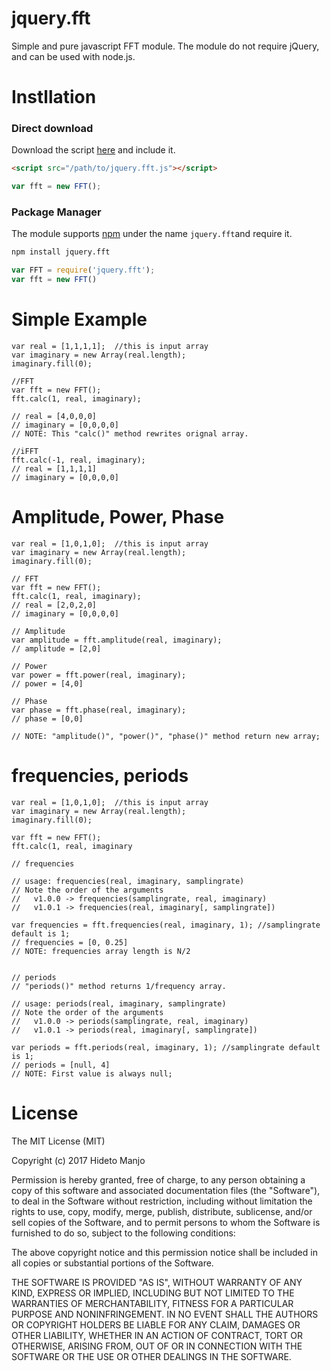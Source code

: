 # jquery.fft
Simple and pure javascript FFT module.
The module do not require jQuery, and can be used with node.js.

# Instllation

### Direct download
Download the script [here](https://github.com/hotstaff/jquery.fft/blob/master/jquery.fft.js) and include it.
```html
<script src="/path/to/jquery.fft.js"></script>
```
```javascript
var fft = new FFT();
```

### Package Manager
The module supports [npm](https://www.npmjs.com/package/jquery.fft) under the name `jquery.fft`and require it.
``` sh
npm install jquery.fft
```
```javascript
var FFT = require('jquery.fft');
var fft = new FFT()
```

# Simple Example
	var real = [1,1,1,1];  //this is input array
	var imaginary = new Array(real.length); 
	imaginary.fill(0);   
	
	//FFT
	var fft = new FFT(); 
	fft.calc(1, real, imaginary);

	// real = [4,0,0,0]
	// imaginary = [0,0,0,0]
	// NOTE: This "calc()" method rewrites orignal array.

	//iFFT
	fft.calc(-1, real, imaginary);
	// real = [1,1,1,1]
	// imaginary = [0,0,0,0]

# Amplitude, Power, Phase
	var real = [1,0,1,0];  //this is input array
	var imaginary = new Array(real.length); 
	imaginary.fill(0); 
	
	// FFT
	var fft = new FFT();
	fft.calc(1, real, imaginary);
	// real = [2,0,2,0]
	// imaginary = [0,0,0,0]

	// Amplitude
	var amplitude = fft.amplitude(real, imaginary);
	// amplitude = [2,0]

	// Power
	var power = fft.power(real, imaginary);
	// power = [4,0]

	// Phase
	var phase = fft.phase(real, imaginary);
	// phase = [0,0]

	// NOTE: "amplitude()", "power()", "phase()" method return new array;


# frequencies, periods
	var real = [1,0,1,0];  //this is input array
	var imaginary = new Array(real.length); 
	imaginary.fill(0); 

	var fft = new FFT();
	fft.calc(1, real, imaginary	

	// frequencies

	// usage: frequencies(real, imaginary, samplingrate)
	// Note the order of the arguments
	//	 v1.0.0 -> frequencies(samplingrate, real, imaginary)
	//	 v1.0.1 -> frequencies(real, imaginary[, samplingrate])

	var frequencies = fft.frequencies(real, imaginary, 1); //samplingrate default is 1;
	// frequencies = [0, 0.25] 
	// NOTE: frequencies array length is N/2


	// periods 
	// "periods()" method returns 1/frequency array.

	// usage: periods(real, imaginary, samplingrate)
	// Note the order of the arguments
	//	 v1.0.0 -> periods(samplingrate, real, imaginary)
	//	 v1.0.1 -> periods(real, imaginary[, samplingrate])

	var periods = fft.periods(real, imaginary, 1); //samplingrate default is 1;
	// periods = [null, 4]
	// NOTE: First value is always null; 

# License 

The MIT License (MIT)

Copyright (c) 2017 Hideto Manjo

Permission is hereby granted, free of charge, to any person obtaining a copy
of this software and associated documentation files (the "Software"), to deal
in the Software without restriction, including without limitation the rights
to use, copy, modify, merge, publish, distribute, sublicense, and/or sell
copies of the Software, and to permit persons to whom the Software is
furnished to do so, subject to the following conditions:

The above copyright notice and this permission notice shall be included in all
copies or substantial portions of the Software.

THE SOFTWARE IS PROVIDED "AS IS", WITHOUT WARRANTY OF ANY KIND, EXPRESS OR
IMPLIED, INCLUDING BUT NOT LIMITED TO THE WARRANTIES OF MERCHANTABILITY,
FITNESS FOR A PARTICULAR PURPOSE AND NONINFRINGEMENT. IN NO EVENT SHALL THE
AUTHORS OR COPYRIGHT HOLDERS BE LIABLE FOR ANY CLAIM, DAMAGES OR OTHER
LIABILITY, WHETHER IN AN ACTION OF CONTRACT, TORT OR OTHERWISE, ARISING FROM,
OUT OF OR IN CONNECTION WITH THE SOFTWARE OR THE USE OR OTHER DEALINGS IN THE
SOFTWARE.

